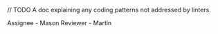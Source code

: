 // TODO A doc explaining any coding patterns not addressed by linters.

Assignee - Mason
Reviewer - Martin
